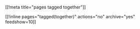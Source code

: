 [[!meta title="pages tagged together"]]

[[!inline pages="tagged(together)" actions="no" archive="yes"
feedshow=10]]
